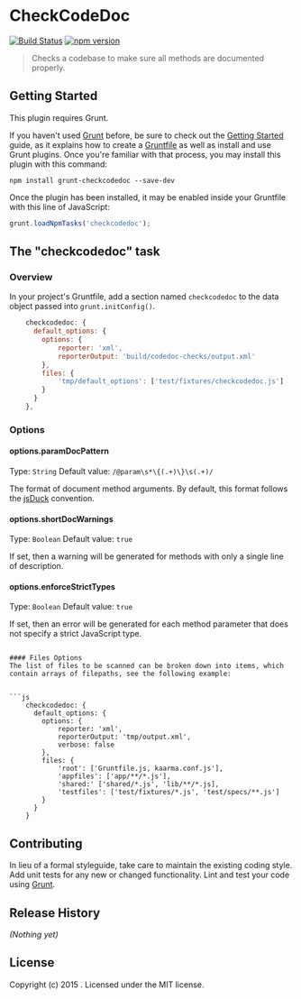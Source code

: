 # CheckCodeDoc

[![Build Status](https://travis-ci.org/simbro/grunt-checkcodedoc.svg?branch=master)](https://travis-ci.org/simbro/grunt-checkcodedoc)
[![npm version](https://badge.fury.io/js/grunt-checkcodedoc.svg)](https://badge.fury.io/js/grunt-checkcodedoc)

> Checks a codebase to make sure all methods are documented properly.

## Getting Started
This plugin requires Grunt.

If you haven't used [Grunt](http://gruntjs.com/) before, be sure to check out the [Getting Started](http://gruntjs.com/getting-started) guide, as it explains how to create a [Gruntfile](http://gruntjs.com/sample-gruntfile) as well as install and use Grunt plugins. Once you're familiar with that process, you may install this plugin with this command:

```shell
npm install grunt-checkcodedoc --save-dev
```

Once the plugin has been installed, it may be enabled inside your Gruntfile with this line of JavaScript:

```js
grunt.loadNpmTasks('checkcodedoc');
```

## The "checkcodedoc" task

### Overview
In your project's Gruntfile, add a section named `checkcodedoc` to the data object passed into `grunt.initConfig()`.

```js
    checkcodedoc: {
      default_options: {
        options: {
            reporter: 'xml',
            reporterOutput: 'build/codedoc-checks/output.xml'
        },
        files: {
            'tmp/default_options': ['test/fixtures/checkcodedoc.js']
        }
      }
    },
```

### Options

#### options.paramDocPattern
Type: `String`
Default value: `/@param\s*\{(.+)\}\s(.+)/`

The format of document method arguments. By default, this format follows the [jsDuck](https://github.com/senchalabs/jsduck) convention.

#### options.shortDocWarnings
Type: `Boolean`
Default value: `true`

If set, then a warning will be generated for methods with only a single line of description.

#### options.enforceStrictTypes
Type: `Boolean`
Default value: `true`

If set, then an error will be generated for each method parameter that does not specify a strict JavaScript type.
```

#### Files Options
The list of files to be scanned can be broken down into items, which contain arrays of filepaths, see the following example:


```js
    checkcodedoc: {
      default_options: {
        options: {
            reporter: 'xml',
            reporterOutput: 'tmp/output.xml',
            verbose: false
        },
        files: {
			'root': ['Gruntfile.js, kaarma.conf.js'],
            'appfiles': ['app/**/*.js'],
			'shared:' ['shared/*.js', 'lib/**/*.js],
			'testfiles': ['test/fixtures/*.js', 'test/specs/**.js']
        }
      }
    }
```

## Contributing
In lieu of a formal styleguide, take care to maintain the existing coding style. Add unit tests for any new or changed functionality. Lint and test your code using [Grunt](http://gruntjs.com/).

## Release History
_(Nothing yet)_

## License
Copyright (c) 2015 . Licensed under the MIT license.
